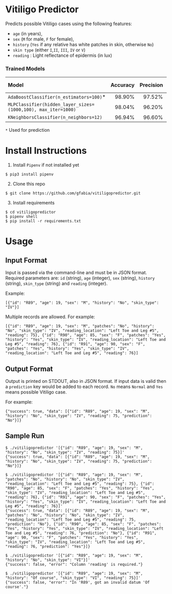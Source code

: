 # Vitiligo Predictor

Predicts possible Vitiligo cases using the following features:
- `age` (in years),
- `sex` (`M` for male, `F` for female),
- `history` (`Yes` if any relative has white patches in skin, otherwise `No`)
- `skin type` (either `I`,`II`, `III`, `IV` or `V`)
- `reading` : Light reflectance of epidermis (in lux)
  
### Trained Models

| Model | Accuracy | Precision | Recall | F1-Score |
| :---  | ---:     |  ---:     | ---:   | ---:     |
| `AdaBoostClassifier(n_estimators=100)`* | 98.90% | 97.52% | 96.91% | 97.21% |
| `MLPClassifier(hidden_layer_sizes=(1000,100), max_iter=1000)` | 98.04% | 96.20% | 93.83% | 95.00% |
| `KNeighborsClassifier(n_neighbors=12)` | 96.94% | 96.60% | 87.65% | 91.91% |

`*` Used for prediction

# Install Instructions

1. Install `Pipenv` if not  installed yet
```
$ pip3 install pipenv 
```
2. Clone this repo
```
$ git clone https://github.com/gfabia/vitiligopredictor.git
```
3. Install requirements

```
$ cd vitiligopredictor
$ pipenv shell
$ pip install -r requirements.txt
```

# Usage

## Input Format
Input is passed via the command-line and must be in JSON format. 
Required parameters are: `id` (string), `age` (integer), `sex` (string),  `history` (string), `skin_type` (string) and `reading` (integer).

Example:
```
[{"id": "R89", "age": 19, "sex": "M", "history": "No", "skin_type": "IV"}]
```

Multiple records are allowed. 
For example:

```
[{"id": "R89", "age": 19, "sex": "M", "patches": "No", "history": "No", "skin_type": "IV", "reading_location": "Left Toe and Leg #5", "reading": 75}, {"id": "R90", "age": 85, "sex": "F", "patches": "Yes", "history": "Yes", "skin_type": "IV", "reading_location": "Left Toe and Leg #5", "reading": 76}, {"id": "R91", "age": 90, "sex": "F", "patches": "Yes", "history": "Yes", "skin_type": "IV", "reading_location": "Left Toe and Leg #5", "reading": 76}]
```

## Output Format
Output is printed on STDOUT, also in JSON format. 
If input data is valid then a `prediction` key would be added to each record. `No` means `Normal` and `Yes` means possible Vitiligo case.

For example:

```
{"success": true, "data": [{"id": "R89", "age": 19, "sex": "M", "history": "No", "skin_type": "IV", "reading": 75, "prediction": "No"}]}
```

## Sample Run

```
$ ./vitiligopredictor '[{"id": "R89", "age": 19, "sex": "M", "history": "No", "skin_type": "IV", "reading": 75}]'
{"success": true, "data": [{"id": "R89", "age": 19, "sex": "M", "history": "No", "skin_type": "IV", "reading": 75, "prediction": "No"}]}
```

```
$ ./vitiligopredictor '[{"id": "R89", "age": 19, "sex": "M", "patches": "No", "history": "No", "skin_type": "IV", "reading_location": "Left Toe and Leg #5", "reading": 75}, {"id": "R90", "age": 85, "sex": "F", "patches": "Yes", "history": "Yes", "skin_type": "IV", "reading_location": "Left Toe and Leg #5", "reading": 76}, {"id": "R91", "age": 90, "sex": "F", "patches": "Yes", "history": "Yes", "skin_type": "IV", "reading_location": "Left Toe and Leg #5", "reading": 76}]'
{"success": true, "data": [{"id": "R89", "age": 19, "sex": "M", "patches": "No", "history": "No", "skin_type": "IV", "reading_location": "Left Toe and Leg #5", "reading": 75, "prediction": "No"}, {"id": "R90", "age": 85, "sex": "F", "patches": "Yes", "history": "Yes", "skin_type": "IV", "reading_location": "Left Toe and Leg #5", "reading": 76, "prediction": "No"}, {"id": "R91", "age": 90, "sex": "F", "patches": "Yes", "history": "Yes", "skin_type": "IV", "reading_location": "Left Toe and Leg #5", "reading": 76, "prediction": "Yes"}]}
```

```
$ ./vitiligopredictor '[{"id": "R89", "age": 19, "sex": "M", "history": "No", "skin_type": "VI"}]'
{"success": false, "error": "Column 'reading' is required."}
```

```
$ ./vitiligopredictor '[{"id": "R89", "age": 19, "sex": "M", "history": "Of course", "skin_type": "VI", "reading": 75}]'
{"success": false, "error": "In 'R89', got an invalid datum 'Of course'."}
```
